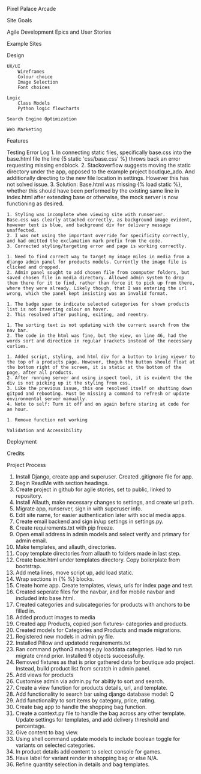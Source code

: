 Pixel Palace Arcade

Site Goals

Agile Development
    Epics and User Stories

Example Sites

Design 

    UX/UI
        Wireframes
        Colour choice
        Image Selection
        Font choices

    Logic
        Class Models
        Python logic flowcharts

    Search Engine Optimization

    Web Marketing

Features

Testing
    Error Log
    1. In connecting static files, specifically base.css into the base.html file the line {5 static 'css/base.css' %} throws back an error requesting missing endblock.
    2. Stackoverflow suggests moving the static directory under the app, opposed to the example project boutique_ado. And additionally directing to the new file location in settings. However this has not solved issue.
    3. Solution: Base.html was missing {% load static %}, whether this should have been performed by the existing same line in index.html after extending base or otherwise, the mock server is now functioning as desired.

    1. Styling was incomplete when viewing site with runserver.
    Base.css was clearly attached correctly, as background image evident, however text is blue, and background div for delivery message unaffected.
    2. I was not using the important override for specificity correctly, and had omitted the exclamation mark prefix from the code.
    3. Corrected styling/targeting error and page is working correctly. 

    1. Need to find correct way to target my image miles in media from a django admin panel for products models. Currently the image file is clicked and dropped.
    2. Admin panel sought to add chosen file from coomputer folders, but saved chosen file in media directory. Allowed admin system to drop them there for it to find, rather than force it to pick up from there, where they were already. Likely though, that I was entering the url wrong, which the panel kept insisting was an invalid format.

    1. The badge span to indicate selected categories for shown products list is not inverting colour on hover.
    2. This resolved after pushing, exiting, and reentry.

    1. The sorting text is not updating with the current search from the nav bar.
    2. The code in the html was fine, but the view, on line 46, had the words sort and direction in regular brackets instead of the necessary curlies.

    1. Added script, styling, and html div for a button to bring viewer to the top of a products page. However, thoguh the button should float at the bottom right of the screen, it is static at the bottom of the page, after all products.
    2. After running server and using inspect tool, it is evident the the div is not picking up it the styling from css.
    3. Like the previous issue, this one resolved itself on shutting down gitpod and rebooting. Must be missing a command to refresh or update environmental server manually.
    4. Note to self: Turn it off and on again before staring at code for an hour.

    1. Remove function not working

    Validation and Accessibility

Deployment

Credits

Project Process
1. Install Django, create app and superuser. Created .gitignore file for app.
2. Begin ReadMe with section headings.
3. Create project in github for agile stories, set to public, linked to repository.
4. Install Allauth, make necessary changes to settings, and create url path.
5. Migrate app, runserver, sign in with superuser info.
6. Edit site name, for easier authentication later with social media apps.
7. Create email backend and sign in/up settings in settings.py.
8. Create requirements.txt with pip freeze.
9. Open email address in admin models and select verify and primary for admin email.
10. Make templates, and allauth, directories.
11. Copy template directories from allauth to folders made in last step.
12. Create base.html under templates directory. Copy boilerplate from bootstrap.
13. Add meta lines, move script up, add load static.
14. Wrap sections in {% %} blocks.
15. Create home app. Create templates, views, urls for index page and test.
16. Created seperate files for the navbar, and for mobile navbar and included into base.html.
17. Created categories and subcategories for products with anchors to be filled in.
18. Added product images to media
19. Created app Products, copied json fixtures- categories and products.
20. Created models for Categories and Products and made migrations.
21. Registered new models in admin.py file.
22. Installed Pillow and updatedd requirements.txt
23. Ran command python3 manage.py loaddata categories. Had to run migrate cmnd prior. Installed 9 objects successfully.
24. Removed fixtures as that is prior gathered data for boutique ado project. Instead, build product list from scratch in admin panel.
25. Add views for products
26. Customise admin via admin.py for abiltiy to sort and search.
27. Create a view function for products details, url, and template.
28. Add functionality to search bar using django database model: Q
29. Add functionality to sort items by category, price, rating.
30. Create bag app to handle the shopping bag function.
31. Create a context.py file to handle the bag across any other template. Update settings for templates, and add delivery threshold and percentage.
32. Give content to bag view.
33. Using shell command update models to include boolean toggle for variants on selected categories.
34. In product details add content to select console for games.
35. Have label for variant render in shopping bag or else N/A.
36. Refine quantity selection in details and bag templates.